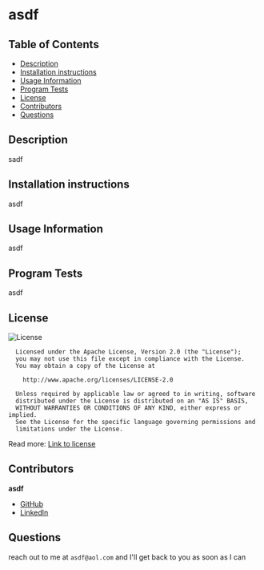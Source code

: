 # asdf

## Table of Contents
* [Description](#description)
* [Installation instructions](#installation-instructions)
* [Usage Information](#usage-information)
* [Program Tests](#program-tests)
* [License](#license)
* [Contributors](#contributors)
* [Questions](#questions)

## Description
sadf

## Installation instructions
asdf

## Usage Information
asdf

## Program Tests
asdf

## License
![License](https://img.shields.io/badge/License-Apache%202.0-blue.svg)


      Licensed under the Apache License, Version 2.0 (the "License");
      you may not use this file except in compliance with the License.
      You may obtain a copy of the License at
   
        http://www.apache.org/licenses/LICENSE-2.0
   
      Unless required by applicable law or agreed to in writing, software
      distributed under the License is distributed on an "AS IS" BASIS,
      WITHOUT WARRANTIES OR CONDITIONS OF ANY KIND, either express or implied.
      See the License for the specific language governing permissions and
      limitations under the License.

Read more: [Link to license](https://opensource.org/licenses/Apache-2.0)

## Contributors

**asdf**
* [GitHub](pmahalan)
* [LinkedIn](asdf)
## Questions
reach out to me at ```asdf@aol.com``` and I'll get back to you as soon as I can

